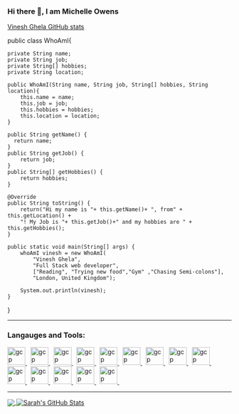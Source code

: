 
### Hi there 👋, I am Michelle Owens 

[Vinesh Ghela GitHub stats](https://github-readme-stats.vercel.app/api?username=vineshghela&show_icons=true&theme=radical)
 
public class WhoAmI{ 
    
    private String name;
    private String job; 
    private String[] hobbies;
    private String location;
  
    public WhoAmI(String name, String job, String[] hobbies, String location){ 
        this.name = name; 
        this.job = job; 
        this.hobbies = hobbies; 
        this.location = location;
    } 
  
    public String getName() {
      return name; 
    } 
    public String getJob() {
        return job; 
    }
    public String[] getHobbies() { 
        return hobbies; 
    } 
    
    @Override
    public String toString() { 
        return("Hi my name is "+ this.getName()+ ", from" + this.getLocation() + 
        "! My Job is "+ this.getJob()+" and my hobbies are " + this.getHobbies();
    } 
  
    public static void main(String[] args) { 
        whoAmI vinesh = new WhoAmI(
            "Vinesh Ghela",
            "Full Stack web developer",
            ["Reading", "Trying new food","Gym" ,"Chasing Semi-colons"], 
            "London, United Kingdom"); 
        
        System.out.println(vinesh); 
    } 
} 





---
### Langauges and Tools: 
<p align="left"> 
   <a href="https://nodejs.org/en/" target="_blank"> <img src="https://www.vectorlogo.zone/logos/nodejs/nodejs-icon.svg" alt="gcp" width="40" height="40"/> </a>  </a>  &nbsp
   <a href="https://reactjs.org/" target="_blank"> <img src="https://www.vectorlogo.zone/logos/reactjs/reactjs-icon.svg" alt="gcp" width="40" height="40"/> </a>  </a>&nbsp
   <a href="https://html.com/html5/" target="_blank"> <img src="https://www.vectorlogo.zone/logos/w3_html5/w3_html5-icon.svg" alt="gcp" width="40" height="40"/> </a>  </a>&nbsp
   <a href="https://www.javascript.com/" target="_blank"> <img src="https://www.vectorlogo.zone/logos/javascript/javascript-icon.svg" alt="gcp" width="40" height="40"/> </a>  </a>&nbsp
   <a href="https://www.mysql.com/" target="_blank"> <img src="https://www.vectorlogo.zone/logos/mysql/mysql-icon.svg" alt="gcp" width="40" height="40"/> </a>  </a>&nbsp
   <a href="http://expressjs.com/" target="_blank"> <img src="https://www.vectorlogo.zone/logos/expressjs/expressjs-icon.svg" alt="gcp" width="40" height="40"/> </a>  </a>&nbsp
   <a href="https://www.python.org/" target="_blank"> <img src="https://www.vectorlogo.zone/logos/python/python-icon.svg" alt="gcp" width="40" height="40"/> </a>  </a>&nbsp
   <a href="https://git-scm.com/" target="_blank"> <img src="https://www.vectorlogo.zone/logos/git-scm/git-scm-icon.svg" alt="gcp" width="40" height="40"/> </a>  </a>&nbsp
   <a href="https://github.com/M-Java86" target="_blank"> <img src="https://www.vectorlogo.zone/logos/github/github-icon.svg" alt="gcp" width="40" height="40"/> </a>  </a>&nbsp
   <a href="https://visualstudio.microsoft.com/" target="_blank"> <img src="https://www.vectorlogo.zone/logos/visualstudio_code/visualstudio_code-icon.svg" alt="gcp" width="40" height="40"/> </a>  </a>&nbsp
   <a href="https://www.heroku.com/" target="_blank"> <img src="https://www.vectorlogo.zone/logos/heroku/heroku-icon.svg" alt="gcp" width="40" height="40"/> </a>  </a>&nbsp
   <a href="https://www.netlify.com/" target="_blank"> <img src="https://www.vectorlogo.zone/logos/netlify/netlify-icon.svg" alt="gcp" width="40" height="40"/> </a>  </a>&nbsp
   <a href="https://aws.amazon.com/free/?trk=ps_a134p000006pkmzAAA&trkCampaign=acq_paid_search_brand&sc_channel=ps&sc_campaign=acquisition_US&sc_publisher=Bing&sc_category=core-main&sc_country=US&sc_geo=NAMER&sc_outcome=acq&sc_detail=aws&sc_content=Brand_Core_aws_e&sc_matchtype=e&sc_segment=&sc_medium=ACQ-P|PS-BI|Brand|Desktop|SU|Core-Main|Core|US|EN|Text&s_kwcid=AL!4422!10!71056092058919!71056537922248&s_kwcid=AL!4422!10!71056092058919!71056537922248&ef_id=0fc61cc14b6519da82c07c93d1f6d155:G:s&all-free-tier.sort-by=item.additionalFields.SortRank&all-free-tier.sort-order=asc" target="_blank"> <img src="https://www.vectorlogo.zone/logos/amazon_aws/amazon_aws-icon.svg" alt="gcp" width="40" height="40"/> </a>  </a>&nbsp
    <a href="https://replit.com/@M-Java86" target="_blank"> <img src="https://www.vectorlogo.zone/logos/replit/replit-icon.svg" alt="gcp" width="40" height="40"/> </a>  </a>&nbsp
   
   </p>

<hr/>
<a href="https://github.com/M-Java86/M-Java86">

  <img align="center" src="https://github-readme-stats.vercel.app/api/top-langs/?username=M-Java86&hide=java,html&title_color=ffffff&text_color=c9cacc&icon_color=2bbc8a&bg_color=1d1f21" />
</a>

<a href="https://github.com/M-Java86/M-Java86">
  <img align="center" src="https://github-readme-stats.vercel.app/api?username=M-Java86&show_icons=true&line_height=27&count_private=true&title_color=fffff&text_color=c9cacc&icon_color=2bbc8a&bg_color=1d1f21" alt="Sarah's GitHub Stats" />
</a>




<!--
**M-Java86/M-java86** is a ✨ _special_ ✨ repository because its `README.md` (this file) appears on your GitHub profile.

Here are some ideas to get you started:

- 🔭 I’m currently working on ...
- 🌱 I’m currently learning ...
- 👯 I’m looking to collaborate on ...
- 🤔 I’m looking for help with ...
- 💬 Ask me about ...
- 📫 How to reach me: ...
- 😄 Pronouns: ...
- ⚡ Fun fact: ...
-->



